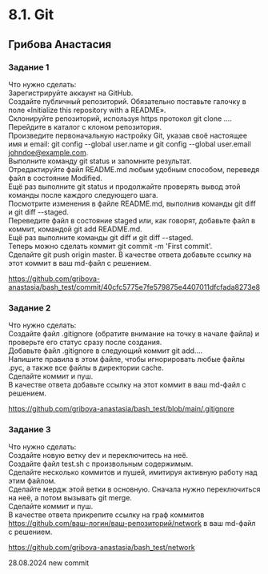 # 8.1. Git  
## Грибова Анастасия  
### Задание 1  
Что нужно сделать:  
    Зарегистрируйте аккаунт на GitHub.  
    Создайте публичный репозиторий. Обязательно поставьте галочку в поле «Initialize this repository with a README».  
    Склонируйте репозиторий, используя https протокол git clone ....  
    Перейдите в каталог с клоном репозитория.  
    Произведите первоначальную настройку Git, указав своё настоящее имя и email: git config --global user.name и git config --global user.email johndoe@example.com.  
    Выполните команду git status и запомните результат.  
    Отредактируйте файл README.md любым удобным способом, переведя файл в состояние Modified.  
    Ещё раз выполните git status и продолжайте проверять вывод этой команды после каждого следующего шага.  
    Посмотрите изменения в файле README.md, выполнив команды git diff и git diff --staged.  
    Переведите файл в состояние staged или, как говорят, добавьте файл в коммит, командой git add README.md.  
    Ещё раз выполните команды git diff и git diff --staged.  
    Теперь можно сделать коммит git commit -m 'First commit'.  
    Сделайте git push origin master. В качестве ответа добавьте ссылку на этот коммит в ваш md-файл с решением.   



https://github.com/gribova-anastasia/bash_test/commit/40cfc5775e7fe579875e4407011dfcfada8273e8 
### Задание 2  
Что нужно сделать:  
    Создайте файл .gitignore (обратите внимание на точку в начале файла) и проверьте его статус сразу после создания.  
    Добавьте файл .gitignore в следующий коммит git add....  
    Напишите правила в этом файле, чтобы игнорировать любые файлы .pyc, а также все файлы в директории cache.  
    Сделайте коммит и пуш.   
    В качестве ответа добавьте ссылку на этот коммит в ваш md-файл с решением.   
    
https://github.com/gribova-anastasia/bash_test/blob/main/.gitignore  

### Задание 3  
Что нужно сделать:  
    Создайте новую ветку dev и переключитесь на неё.  
    Создайте файл test.sh с произвольным содержимым.  
    Сделайте несколько коммитов и пушей, имитируя активную работу над этим файлом.  
    Сделайте мердж этой ветки в основную. Сначала нужно переключиться на неё, а потом вызывать git merge.  
    Сделайте коммит и пуш.  
    В качестве ответа прикрепите ссылку на граф коммитов https://github.com/ваш-логин/ваш-репозиторий/network в ваш md-файл с решением.  
    
https://github.com/gribova-anastasia/bash_test/network  


28.08.2024
new commit
